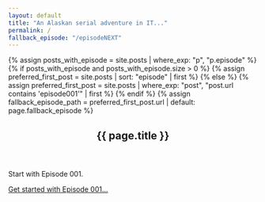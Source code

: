 ```yaml
---
layout: default
title: "An Alaskan serial adventure in IT..."
permalink: /
fallback_episode: "/episodeNEXT"
---
```


{% assign posts_with_episode = site.posts | where_exp: "p", "p.episode" %}
{% if posts_with_episode and posts_with_episode.size > 0 %}
  {% assign preferred_first_post = site.posts | sort: "episode" | first %}
{% else %}
  {% assign preferred_first_post = site.posts | where_exp: "post", "post.url contains 'episode001'" | first %}
{% endif %}
{% assign fallback_episode_path = preferred_first_post.url | default: page.fallback_episode %}

<article class="post-article">
  <div class="continue-panel" data-continue-panel>
    <header class="post-article__header">
      <h1 class="post-article__title">{{ page.title }}</h1>
    </header>
    <div class="post-article__content">
      <p data-continue-message>Start with Episode 001.</p>
      <p class="continue-panel__note"></p>
    </div>
    <footer class="post-article__footer">
      <a class="continue-panel__cta post-article__next-button" data-continue-link data-fallback="{{ fallback_episode_path }}" href="{{ fallback_episode_path }}">Get started with Episode 001...</a>
    </footer>
  </div>
</article>
